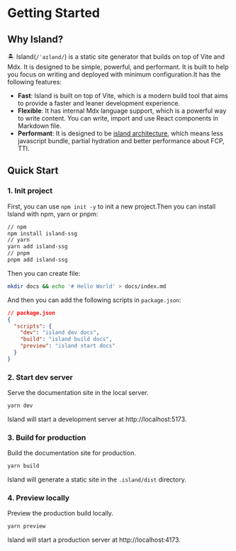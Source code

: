 # Getting Started

## Why Island?

🏝️ Island(`/ˈaɪlənd/`) is a static site generator that builds on top of Vite and Mdx. It is designed to be simple, powerful, and performant. It is built to help you focus on writing and deployed with minimum configuration.It has the following features:

- **Fast**: Island is built on top of Vite, which is a modern build tool that aims to provide a faster and leaner development experience.
- **Flexible**: It has internal Mdx language support, which is a powerful way to write content. You can write, import and use React components in Markdown file.
- **Performant**: It is designed to be [island architecture](https://jasonformat.com/islands-architecture/), which means less javascript bundle, partial hydration and better performance about FCP, TTI.

## Quick Start

### 1. Init project

First, you can use `npm init -y` to init a new project.Then you can install Island with npm, yarn or pnpm:

```bash
// npm
npm install island-ssg
// yarn
yarn add island-ssg
// pnpm
pnpm add island-ssg
```

Then you can create file:

```bash
mkdir docs && echo '# Hello World' > docs/index.md
```

And then you can add the following scripts in `package.json`:

```json
// package.json
{
  "scripts": {
    "dev": "island dev docs",
    "build": "island build docs",
    "preview": "island start docs"
  }
}
```

### 2. Start dev server

Serve the documentation site in the local server.

```bash
yarn dev
```

Island will start a development server at http://localhost:5173.

### 3. Build for production

Build the documentation site for production.

```bash
yarn build
```

Island will generate a static site in the `.island/dist` directory.

### 4. Preview locally

Preview the production build locally.

```bash
yarn preview
```

Island will start a production server at http://localhost:4173.
